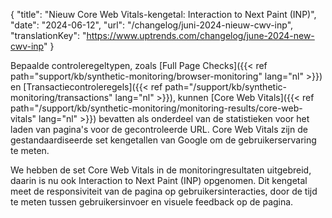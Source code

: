 {
  "title": "Nieuw Core Web Vitals-kengetal: Interaction to Next Paint (INP)",
  "date": "2024-06-12",
  "url": "/changelog/juni-2024-nieuw-cwv-inp",
  "translationKey": "https://www.uptrends.com/changelog/june-2024-new-cwv-inp"
}

Bepaalde controleregeltypen, zoals [Full Page Checks]({{< ref path="support/kb/synthetic-monitoring/browser-monitoring" lang="nl" >}}) en [Transactiecontroleregels]({{< ref path="/support/kb/synthetic-monitoring/transactions" lang="nl" >}}), kunnen [Core Web Vitals]({{< ref path="/support/kb/synthetic-monitoring/monitoring-results/core-web-vitals" lang="nl" >}}) bevatten als onderdeel van de statistieken voor het laden van pagina's voor de gecontroleerde URL. Core Web Vitals zijn de gestandaardiseerde set kengetallen van Google om de gebruikerservaring te meten.

We hebben de set Core Web Vitals in de monitoringresultaten uitgebreid, daarin is nu ook Interaction to Next Paint (INP) opgenomen. Dit kengetal meet de responsiviteit van de pagina op gebruikersinteracties, door de tijd te meten tussen gebruikersinvoer en visuele feedback op de pagina.